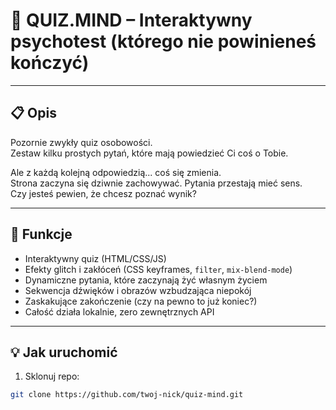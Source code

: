 # 🧠 QUIZ.MIND – Interaktywny psychotest (którego nie powinieneś kończyć)

---

## 📋 Opis

Pozornie zwykły quiz osobowości.  
Zestaw kilku prostych pytań, które mają powiedzieć Ci coś o Tobie.

Ale z każdą kolejną odpowiedzią... coś się zmienia.  
Strona zaczyna się dziwnie zachowywać. Pytania przestają mieć sens.  
Czy jesteś pewien, że chcesz poznać wynik?

---

## 🚧 Funkcje

- Interaktywny quiz (HTML/CSS/JS)
- Efekty glitch i zakłóceń (CSS keyframes, `filter`, `mix-blend-mode`)
- Dynamiczne pytania, które zaczynają żyć własnym życiem
- Sekwencja dźwięków i obrazów wzbudzająca niepokój
- Zaskakujące zakończenie (czy na pewno to już koniec?)
- Całość działa lokalnie, zero zewnętrznych API

---

## 💡 Jak uruchomić

1. Sklonuj repo:
```bash
git clone https://github.com/twoj-nick/quiz-mind.git
